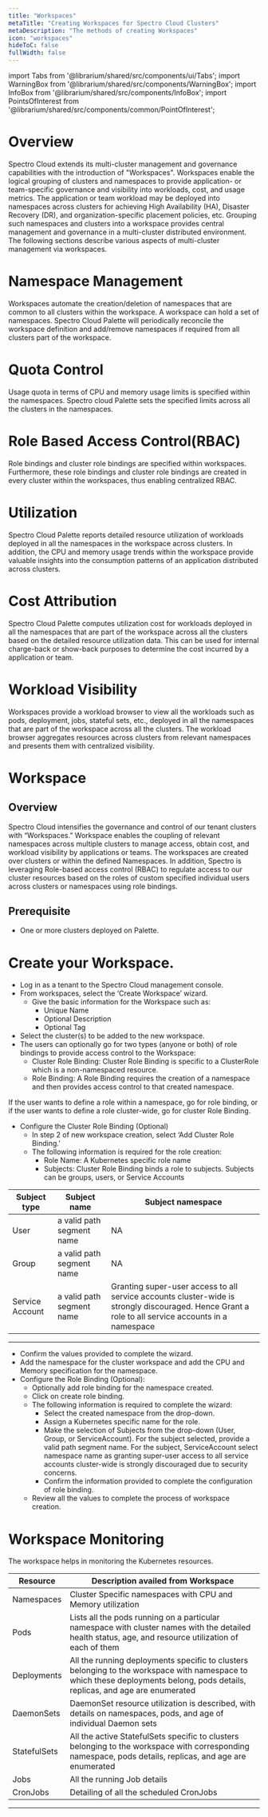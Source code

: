 ```yaml
---
title: "Workspaces"
metaTitle: "Creating Workspaces for Spectro Cloud Clusters"
metaDescription: "The methods of creating Workspaces"
icon: "workspaces"
hideToC: false
fullWidth: false
---
```


import Tabs from '@librarium/shared/src/components/ui/Tabs';
import WarningBox from '@librarium/shared/src/components/WarningBox';
import InfoBox from '@librarium/shared/src/components/InfoBox';
import PointsOfInterest from '@librarium/shared/src/components/common/PointOfInterest';

# Overview

Spectro Cloud extends its multi-cluster management and governance capabilities with the introduction of "Workspaces". Workspaces enable the logical grouping of clusters and namespaces to provide application- or team-specific governance and visibility into workloads, cost, and usage metrics. The application or team workload may be deployed into namespaces across clusters for achieving High Availability (HA), Disaster Recovery (DR), and organization-specific placement policies, etc. Grouping such namespaces and clusters into a workspace provides central management and governance in a multi-cluster distributed environment. The following sections describe various aspects of multi-cluster management via workspaces.

# Namespace Management

Workspaces automate the creation/deletion of namespaces that are common to all clusters within the workspace. A workspace can hold a set of namespaces. Spectro Cloud Palette will periodically reconcile the workspace definition and add/remove namespaces if required from all clusters part of the workspace.

# Quota Control

Usage quota in terms of CPU and memory usage limits is specified within the namespaces. Spectro cloud Palette sets the specified limits across all the clusters in the namespaces.

# Role Based Access Control(RBAC)

Role bindings and cluster role bindings are specified within workspaces. Furthermore, these role bindings and cluster role bindings are created in every cluster within the workspaces, thus enabling centralized RBAC.

# Utilization 

Spectro Cloud Palette reports detailed resource utilization of workloads deployed in all the namespaces in the workspace across clusters. In addition, the CPU and memory usage trends within the workspace provide valuable insights into the consumption patterns of an application distributed across clusters.

# Cost Attribution

Spectro Cloud Palette computes utilization cost for workloads deployed in all the namespaces that are part of the workspace across all the clusters based on the detailed resource utilization data. This can be used for internal charge-back or show-back purposes to determine the cost incurred by a application or team.

# Workload Visibility

Workspaces provide a workload browser to view all the workloads such as pods, deployment, jobs, stateful sets, etc., deployed in all the namespaces that are part of the workspace across all the clusters. The workload browser aggregates resources across clusters from relevant namespaces and presents them with centralized visibility. 



# Workspace
## Overview

Spectro Cloud intensifies the governance and control of our tenant clusters with “Workspaces.” Workspace enables the coupling of relevant namespaces across multiple clusters to manage access, obtain cost, and workload visibility by applications or teams. The workspaces are created over clusters or within the defined Namespaces. In addition, Spectro is leveraging Role-based access control (RBAC) to regulate access to our cluster resources based on the roles of custom specified individual users across clusters or namespaces using role bindings.
## Prerequisite
* One or more clusters deployed on Palette.
# Create your Workspace.
* Log in as a tenant to the Spectro Cloud management console.
* From workspaces, select the ‘Create Workspace’ wizard.
  * Give the basic information for the Workspace such as:
    * Unique Name
    * Optional Description
    * Optional Tag 
* Select the cluster(s) to be added to the new workspace.
* The users can optionally go for two types (anyone or both) of role bindings to provide access control to the Workspace:
  * Cluster Role Binding:
Cluster Role Binding is specific to a ClusterRole which is a non-namespaced resource. 
  * Role Binding:
A Role Binding requires the creation of a namespace and then provides access control to that created namespace. 

<InfoBox>
If the user wants to define a role within a namespace, go for role binding, or if the user wants to define a role cluster-wide, go for cluster Role Binding.
</InfoBox>

* Configure the Cluster Role Binding (Optional)
  * In step 2 of new workspace creation, select ‘Add Cluster Role Binding.’
  * The following information is required for the role creation:
    * Role Name: A Kubernetes specific role name
    * Subjects: Cluster Role Binding binds a role to subjects. Subjects can be groups, users, or Service Accounts

|Subject type |Subject name |Subject namespace|
|-------------|-------------|-----------------|
|User|a valid path segment name|NA|
|Group|a valid path segment name|NA|
|Service Account|a valid path segment name|Granting super-user access to all service accounts cluster-wide is strongly discouraged. Hence Grant a role to all service accounts in a namespace|
------------
  * Confirm the values provided to complete the wizard.
* Add the namespace for the cluster workspace and add the CPU and Memory specification for the namespace.
* Configure the Role Binding (Optional):
  * Optionally add role binding for the namespace created.
  * Click on create role binding.
  * The following information is required to complete the wizard:
      * Select the created namespace from the drop-down.
      * Assign a Kubernetes specific name for the role.
      * Make the selection of Subjects from the drop-down (User, Group, or ServiceAccount). For the subject selected, provide a valid path segment name. For the subject, ServiceAccount select namespace name as granting super-user access to all service accounts cluster-wide is strongly discouraged due to security concerns. 
      * Confirm the information provided to complete the configuration of role binding.
  * Review all the values to complete the process of workspace creation.

#  Workspace Monitoring
The workspace helps in monitoring the  Kubernetes resources. 

|Resource|Description availed from Workspace|
|---|-----|
|Namespaces|Cluster Specific namespaces with CPU and Memory utilization|
|Pods|Lists all the pods running on a particular namespace with cluster names with the detailed health status, age, and resource utilization of each of them|
|Deployments|All the running deployments specific to clusters belonging to the workspace with namespace to which these deployments belong, pods details, replicas, and age are enumerated|
|DaemonSets|DaemonSet resource utilization is described, with details on namespaces, pods, and age of individual Daemon sets|
|StatefulSets|All the active StatefulSets specific to clusters belonging to the workspace with corresponding namespace, pods details, replicas, and age are enumerated|
|Jobs|All the running Job details|
|CronJobs|Detailing of all the scheduled CronJobs|
------------

 
 
 
 
  
